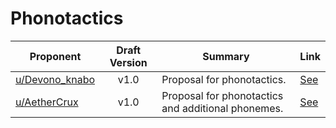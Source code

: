 # Phonotactics

| Proponent                                                 | Draft Version | Summary                                                                                                                                                                                                                                                                                 | Link                                                                                                                     |
| --------------------------------------------------------- | :-----------: | --------------------------------------------------------------------------------------------------------------------------------------------------------------------------------------------------------------------------------------------------------------------------------------- | ------------------------------------------------------------------------------------------------------------------------ |
| [u/Devono_knabo](https://www.reddit.com/u/Devono_knabo)             |     v1.0      | Proposal for phonotactics.                                                                                               | [See](https://www.reddit.com/r/EncapsulatedLanguage/comments/hwzury/phonetics/)    |
| [u/AetherCrux](https://www.reddit.com/u/AetherCrux)             |     v1.0      | Proposal for phonotactics and additional phonemes.                                                                                                                                                                                           | [See](https://www.reddit.com/r/EncapsulatedLanguage/comments/hudquq/ideas_for_the_phonotactics_and_adding_some/)    |